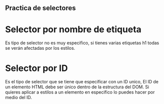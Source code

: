 ## Practica de selectores 

# Selector por nombre de etiqueta 
Es tipo de selector no es muy especifico, si tienes varias etiquetas h1 todas se verán afectadas
por los estilos.

# Selector por ID
Es el tipo de selector que se tiene que especificar con un ID unico, El ID de un elemento HTML debe ser único dentro de la estructura del DOM. Si quieres aplicar a
estilos a un elemento en especifico lo puedes hacer por medio del ID.

